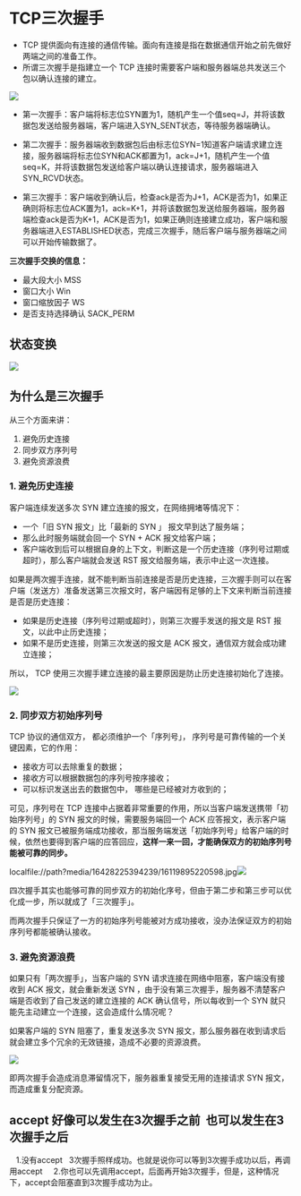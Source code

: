 
# TCP三次握手

- TCP 提供面向有连接的通信传输。面向有连接是指在数据通信开始之前先做好两端之间的准备工作。
- 所谓三次握手是指建立一个 TCP 连接时需要客户端和服务器端总共发送三个包以确认连接的建立。

![](/uploads/upload_8ba9e8f775e7f510c7f2edaf920a749e.png)

- 第一次握手：客户端将标志位SYN置为1，随机产生一个值seq=J，并将该数据包发送给服务器端，客户端进入SYN_SENT状态，等待服务器端确认。

- 第二次握手：服务器端收到数据包后由标志位SYN=1知道客户端请求建立连接，服务器端将标志位SYN和ACK都置为1，ack=J+1，随机产生一个值seq=K，并将该数据包发送给客户端以确认连接请求，服务器端进入SYN_RCVD状态。

- 第三次握手：客户端收到确认后，检查ack是否为J+1，ACK是否为1，如果正确则将标志位ACK置为1，ack=K+1，并将该数据包发送给服务器端，服务器端检查ack是否为K+1，ACK是否为1，如果正确则连接建立成功，客户端和服务器端进入ESTABLISHED状态，完成三次握手，随后客户端与服务器端之间可以开始传输数据了。


**三次握手交换的信息：**

- 最大段大小 MSS
- 窗口大小 Win
- 窗口缩放因子 WS
- 是否支持选择确认 SACK_PERM

## 状态变换

![](/uploads/upload_7b1895071c94d0e54e49cd7da9b58a73.png)

## 为什么是三次握手

从三个方面来讲：

1. 避免历史连接
2. 同步双方序列号
3. 避免资源浪费

### 1. 避免历史连接

客户端连续发送多次 SYN 建立连接的报文，在网络拥堵等情况下：

- 一个「旧 SYN 报文」比「最新的 SYN 」 报文早到达了服务端；
- 那么此时服务端就会回一个 SYN + ACK 报文给客户端；
- 客户端收到后可以根据自身的上下文，判断这是一个历史连接（序列号过期或超时），那么客户端就会发送 RST 报文给服务端，表示中止这一次连接。

如果是两次握手连接，就不能判断当前连接是否是历史连接，三次握手则可以在客户端（发送方）准备发送第三次报文时，客户端因有足够的上下文来判断当前连接是否是历史连接：

- 如果是历史连接（序列号过期或超时），则第三次握手发送的报文是 RST 报文，以此中止历史连接；
- 如果不是历史连接，则第三次发送的报文是 ACK 报文，通信双方就会成功建立连接；

所以， TCP 使用三次握手建立连接的最主要原因是防止历史连接初始化了连接。

![](/uploads/upload_1a95dd0715042adeb37632f0d5ae3705.png)


### 2. 同步双方初始序列号

TCP 协议的通信双方， 都必须维护一个「序列号」， 序列号是可靠传输的一个关键因素，它的作用：

- 接收方可以去除重复的数据；
- 接收方可以根据数据包的序列号按序接收；
- 可以标识发送出去的数据包中， 哪些是已经被对方收到的；

可见，序列号在 TCP 连接中占据着非常重要的作用，所以当客户端发送携带「初始序列号」的 SYN 报文的时候，需要服务端回一个 ACK 应答报文，表示客户端的 SYN 报文已被服务端成功接收，那当服务端发送「初始序列号」给客户端的时候，依然也要得到客户端的应答回应，**这样一来一回，才能确保双方的初始序列号能被可靠的同步。**

localfile://path?media/16428225394239/16119895220598.jpg![](/uploads/upload_1e2d22a79fe24303bfc8fa995191cbea.png)

四次握手其实也能够可靠的同步双方的初始化序号，但由于第二步和第三步可以优化成一步，所以就成了「三次握手」。

而两次握手只保证了一方的初始序列号能被对方成功接收，没办法保证双方的初始序列号都能被确认接收。


### 3. 避免资源浪费

如果只有「两次握手」，当客户端的 SYN 请求连接在网络中阻塞，客户端没有接收到 ACK 报文，就会重新发送 SYN ，由于没有第三次握手，服务器不清楚客户端是否收到了自己发送的建立连接的 ACK 确认信号，所以每收到一个 SYN 就只能先主动建立一个连接，这会造成什么情况呢？

如果客户端的 SYN 阻塞了，重复发送多次 SYN 报文，那么服务器在收到请求后就会建立多个冗余的无效链接，造成不必要的资源浪费。

![](/uploads/upload_0e47a64d7e37e370ad8cbcaac16a977b.png)

即两次握手会造成消息滞留情况下，服务器重复接受无用的连接请求 SYN 报文，而造成重复分配资源。

## accept 好像可以发生在3次握手之前  也可以发生在3次握手之后
  
1.没有accept   3次握手照样成功。也就是说你可以等到3次握手成功以后，再调用accept 
  
2.你也可以先调用accept，后面再开始3次握手，但是，这种情况下，accept会阻塞直到3次握手成功为止。